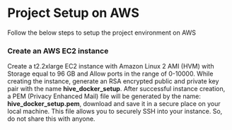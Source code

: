 # Project Setup on AWS

Follow the below steps to setup the project environment on AWS

### Create an AWS EC2 instance
Create a t2.2xlarge EC2 instance with Amazon Linux 2 AMI (HVM) with Storage equal to 96 GB and Allow ports in the range of 0-10000. While creating the instance, generate an RSA encrypted public and private key pair with the name __hive_docker_setup__. After successful instance creation, a PEM (Privacy Enhanced Mail) file will be generated by the name: **hive_docker_setup.pem**, download and save it in a secure place on your local machine. This file allows you to securely SSH into your instance. So, do not share this with anyone.

### 